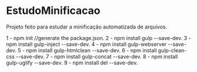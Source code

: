 # EstudoMinificacao
Projeto feito para estudar a minificação automatizada de arquivos.

1 - npm init //generate the package.json.
2 - npm install gulp --save-dev.
3 - npm install gulp-inject --save-dev.
4 - npm install gulp-webserver --save-dev.
5 - npm install gulp-htmlclean --save-dev.
6 - npm install gulp-clean-css --save-dev.
7 - npm install gulp-concat --save-dev.
8 - npm install gulp-uglify --save-dev.
9 - npm install del --save-dev.
